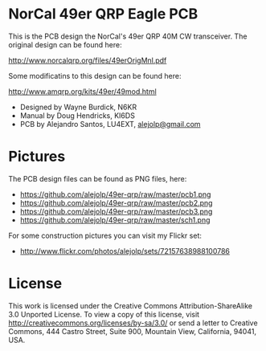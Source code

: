 NorCal 49er QRP Eagle PCB
==============

This is the PCB design the NorCal's 49er QRP 40M CW transceiver. The original design can be found here:

  http://www.norcalqrp.org/files/49erOrigMnl.pdf
  
Some modificatins to this design can be found here:

  http://www.amqrp.org/kits/49er/49mod.html

  - Designed by Wayne Burdick, N6KR
  - Manual by Doug Hendricks, KI6DS
  - PCB by Alejandro Santos, LU4EXT, alejolp@gmail.com

Pictures
========

The PCB design files can be found as PNG files, here:

  - https://github.com/alejolp/49er-qrp/raw/master/pcb1.png
  - https://github.com/alejolp/49er-qrp/raw/master/pcb2.png
  - https://github.com/alejolp/49er-qrp/raw/master/pcb3.png
  - https://github.com/alejolp/49er-qrp/raw/master/sch1.png

For some construction pictures you can visit my Flickr set:

  - http://www.flickr.com/photos/alejolp/sets/72157638988100786

License
=======

This work is licensed under the Creative Commons Attribution-ShareAlike 3.0 Unported License. To view a copy of this license, visit http://creativecommons.org/licenses/by-sa/3.0/ or send a letter to Creative Commons, 444 Castro Street, Suite 900, Mountain View, California, 94041, USA.



